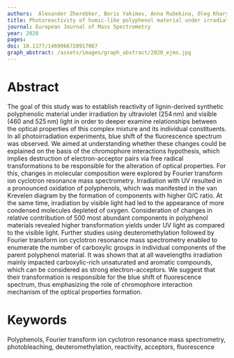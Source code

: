 ```yaml
---
authors:  Alexander Zherebker, Boris Yakimov, Anna Rubekina, Oleg Kharybin, Fedoros Elena I., Perminova IV, Evgeny Shirshin, Nikolaev Evgeny N. 
title: Photoreactivity of humic-like polyphenol material under irradiation with different wavelengths explored by FTICR MS and deuteromethylation
journal: European Journal of Mass Spectrometry
year: 2020
pages: 
doi: 10.1177/1469066720917067
graph_abstract: /assets/images/graph_abstract/2020_ejms.jpg
---
```



# Abstract

The goal of this study was to establish reactivity of lignin-derived synthetic polyphenolic material under irradiation by ultraviolet (254 nm) and visible (460 and 525 nm) light in order to deeper examine relationships between the optical properties of this complex mixture and its individual constituents. In all photoirradiation experiments, blue shift of the fluorescence spectrum was observed. We aimed at understanding whether these changes could be explained on the basis of the chromophore interactions hypothesis, which implies destruction of electron-acceptor pairs via free radical transformations to be responsible for the alteration of optical properties. For this, changes in molecular composition were explored by Fourier transform ion cyclotron resonance mass spectrometry. Irradiation with UV resulted in a pronounced oxidation of polyphenols, which was manifested in the van Krevelen diagram by the formation of components with higher O/C ratio. At the same time, irradiation by visible light had led to the appearance of more condensed molecules depleted of oxygen. Consideration of changes in relative contribution of 500 most abundant components in polyphenol materials revealed higher transformation yields under UV light as compared to the visible light. Further studies using deuteromethylation followed by Fourier transform ion cyclotron resonance mass spectrometry enabled to enumerate the number of carboxylic groups in individual components of the parent polyphenol material. It was shown that at all wavelengths irradiation mainly impacted carboxylic-rich unsaturated and aromatic compounds, which can be considered as strong electron-acceptors. We suggest that their transformation is responsible for the blue shift of fluorescence spectrum, thus emphasizing the role of chromophore interaction mechanism of the optical properties formation.

# Keywords

Polyphenols, Fourier transform ion cyclotron resonance mass spectrometry, photobleaching, deuteromethylation, reactivity,
acceptors, fluorescence